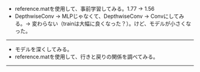 * reference.matを使用して、事前学習してみる。1.77 -> 1.56
* DepthwiseConv -> MLPじゃなくて、DepthwiseConv -> Convにしてみる。-> 変わらない（trainは大幅に良くなった？）。けど、モデルが小さくなった。

----

* モデルを深くしてみる。
* reference.matを使用して、行きと戻りの関係を調べてみる。

----
